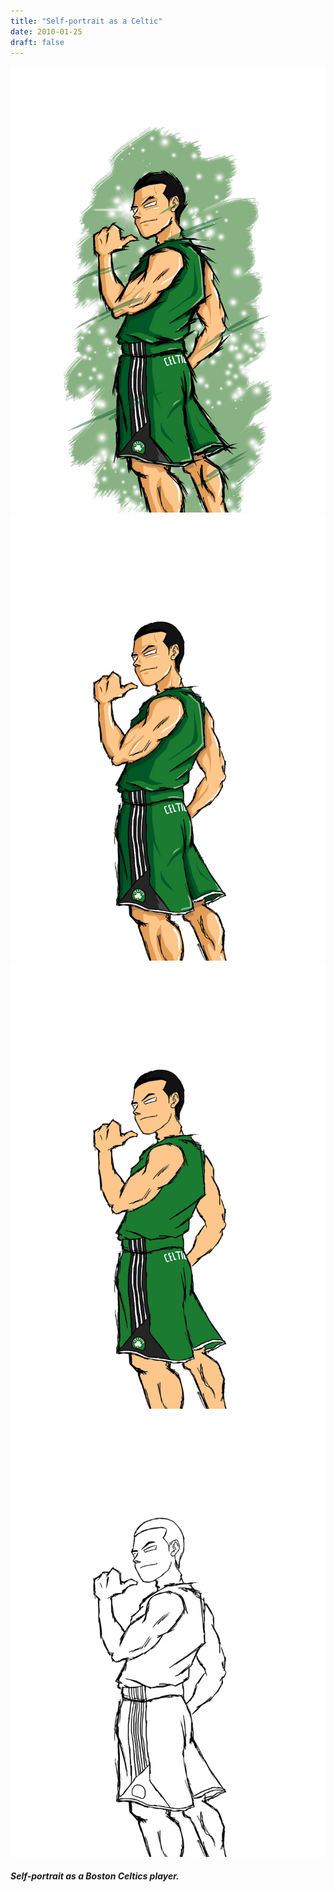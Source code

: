 ```yaml
---
title: "Self-portrait as a Celtic"
date: 2010-01-25
draft: false
---
```


![image4](bl-bos-004.jpg)
![image3](bl-bos-003.jpg)
![image2](bl-bos-002.jpg)
![image1](bl-bos-001.jpg)

##### Self-portrait as a Boston Celtics player.